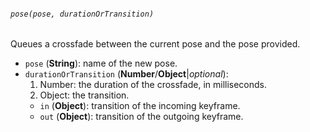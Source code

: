 ###### `pose(pose, durationOrTransition)`

Queues a crossfade between the current pose and the pose provided.

* `pose` (**String**): name of the new pose.
* `durationOrTransition` (**Number**/**Object**|_optional_):
  1. Number: the duration of the crossfade, in milliseconds.
  2. Object: the transition.
    * `in` (**Object**): transition of the incoming keyframe.
    * `out` (**Object**): transition of the outgoing keyframe.

